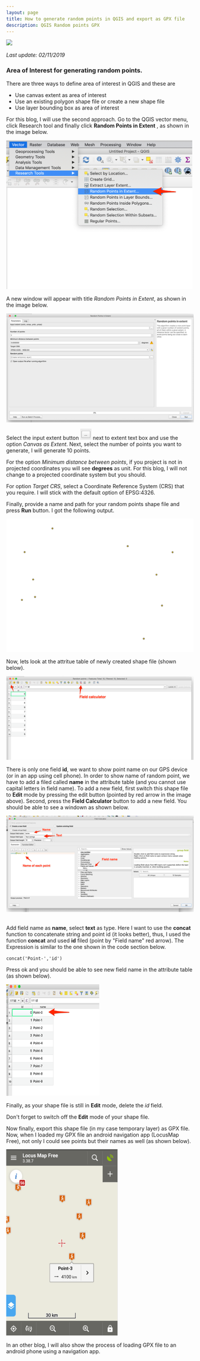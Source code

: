 ```yaml
---
layout: page
title: How to generate random points in QGIS and export as GPX file
description: QGIS Random points GPX
---
```





<a href="https://twitter.com/intent/tweet?text=How%20tow%20generatew%20randomw%20pointsw%20inw%20QGISw%20andw%20exportw%20asw%20GPXw%20file"><img src="https://mnahmad.github.io/scriptndebug/T.png"></a>

*Last update: 02/11/2019*


### Area of Interest for generating random points.

There are three ways to define area of interest in QGIS and these are

- Use canvas extent as area of interest
- Use an existing polygon shape file or create a new shape file
- Use layer bounding box as area of interest

For this blog, I will use the second approach. Go to the QGIS vector menu, click Research tool and finally click __Random Points in Extent__ , as shown in the image below.

<img src="qgis_vector_menu.png" width="500" height="400" /><br/>

A new window will appear with title *Random Points in Extent*, as shown in the image below.

![Random Point Window](random_points_in_extent.png)<br/>

Select the input extent button <img src="button.png" width="30" height="30" /> next to extent text box and use the option *Canvas as Extent*. Next, select the number of points you want to generate, I will generate 10 points.  

For the option *Minimum distance between points*, if you project is not in projected coordinates you will see __degrees__ as unit. For this blog, I will not change to a projected coordinate system but you should.

For option *Target CRS*, select a Coordinate Reference System (CRS) that you require. I will stick with the default option of EPSG:4326.   

Finally, provide a name and path for your random points shape file and press __Run__ button. I got the following output.

![Random Point](random_points_1.png)<br/>

Now, lets look at the attritue table of newly created shape file (shown below).

![Attribute table](field_calculator_1.png)

There is only one field __id__, we want to show point name on our GPS device (or in an app using cell phone). In order to show name of random point, we have to add a filed called __name__ in the attribute table (and you cannot use capital letters in field name). To add a new field, first switch this shape file to __Edit__ mode by pressing the edit button (pointed by red arrow in the image above). Second, press the __Field Calculator__ button to add a new field. You should be able to see a windown as shown below.

![Field Calculator](field_calculator.png)<br/><br/>

Add field name as __name__, select __text__ as type. Here I want to use the __concat__ function to concatenate string and point id (it looks better), thus, I used the function __concat__ and used __id__ filed (point by "Field name" red arrow). The Expression is similar to the one shown in the code section below.  

```
concat('Point-','id')
```

Press ok and you should be able to see new field name in the attribute table (as shown below).

<img src="attribute_table.png" width="250" height="300" />

Finally, as your shape file is still in __Edit__ mode, delete the *id* field.

Don't forget to switch off the __Edit__ mode of your shape file.

Now finally, export this shape file (in my case temporary layer) as GPX file. Now, when I loaded my GPX file an android navigation app (LocusMap Free), not only I could see points but their names as well (as shown below).

<img src="locusmap.png" width="300" height="500"/><br/>

In an other blog, I will also show the process of loading GPX file to an android phone using a navigation app.  
